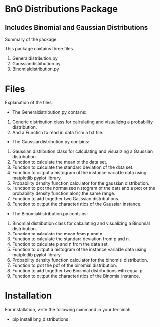 # BnG Distributions Package
## Includes Binomial and Gaussian Distributions

Summary of the package.

This package contains three files.
1. Generaldistribution.py
2. Gaussiandistribution.py
3. Binomialdistribution.py
# Files

Explanation of the files.
- The Generaldistribution.py contains:
1. Generic distribution class for calculating and 
		visualizing a probability distribution.
2. And a Function to read in data from a txt file.

- The Gaussiandistribution.py contains:
1. Gaussian distribution class for calculating and 
	visualizing a Gaussian distribution.
2. Function to calculate the mean of the data set.
3. Function to calculate the standard deviation of the data set.
4. Function to output a histogram of the instance variable data using 
		matplotlib pyplot library.
5. Probability density function calculator for the gaussian distribution.
6. Function to plot the normalized histogram of the data and a plot of the 
		probability density function along the same range.
7. Function to add together two Gaussian distributions.
8. Function to output the characteristics of the Gaussian instance.

- The Binomialdistribution.py contains:
1. Binomial distribution class for calculating and 
    visualizing a Binomial distribution.
2. Function to calculate the mean from p and n.
3. Function to calculate the standard deviation from p and n.
4. Function to calculate p and n from the data set.
5. Function to output a histogram of the instance variable data using 
        matplotlib pyplot library.
6. Probability density function calculator for the binomial distribution.
7. Function to plot the pdf of the binomial distribution.
8. Function to add together two Binomial distributions with equal p.
9. Function to output the characteristics of the Binomial instance.
# Installation
For installation, write the following command in your terminal:
- pip install bng_distributions


